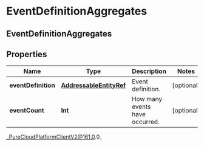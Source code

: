 # EventDefinitionAggregates

## EventDefinitionAggregates

## Properties

|Name | Type | Description | Notes|
|------------ | ------------- | ------------- | -------------|
| **eventDefinition** | [**AddressableEntityRef**](AddressableEntityRef) | Event definition. | [optional] |
| **eventCount** | **Int** | How many events have occurred. | [optional] |



_PureCloudPlatformClientV2@161.0.0_
